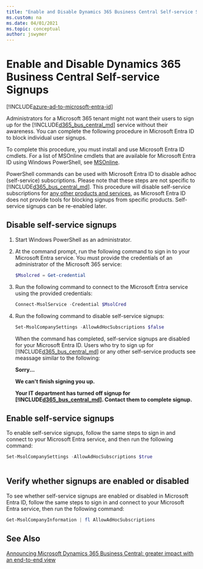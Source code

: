 ```yaml
---
title: "Enable and Disable Dynamics 365 Business Central Self-service Signups "
ms.custom: na
ms.date: 04/01/2021
ms.topic: conceptual
author: jswymer
---
```


# Enable and Disable Dynamics 365 Business Central Self-service Signups

[!INCLUDE[azure-ad-to-microsoft-entra-id](~/../shared-content/shared/azure-ad-to-microsoft-entra-id.md)]

Administrators for a Microsoft 365 tenant might not want their users to sign up for the [!INCLUDE[d365_bus_central_md](includes/d365_bus_central_md.md)] service without their awareness. You can complete the following procedure in Microsoft Entra ID to block individual user signups.  

To complete this procedure, you must install and use Microsoft Entra ID cmdlets. For a list of MSOnline cmdlets that are available for Microsoft Entra ID using Windows PowerShell, see [MSOnline](/powershell/module/MSOnline/?view=azureadps-1.0&redirectedfrom=msdn).   

PowerShell commands can be used with Microsoft Entra ID to disable adhoc (self-service) subscriptions. Please note that these steps are not specific to [!INCLUDE[d365_bus_central_md](includes/d365_bus_central_md.md)]. This procedure will disable self-service subscriptions for [any other products and services](https://support.office.com/article/using-self-service-sign-up-in-your-organization-4f8712ff-9346-4c6c-bb63-a21ad7a62cbd ), as Microsoft Entra ID does not provide tools for blocking signups from specific products. Self-service signups can be re-enabled later. 

## Disable self-service signups
1. Start Windows PowerShell as an administrator.
2. At the command prompt, run the following command to sign in to your Microsoft Entra service. You must provide the credentials of an administrator of the Microsoft 365 service:

    ```PowerShell
    $Msolcred = Get-credential
    ```
2. Run the following command to connect to the Microsoft Entra service using the provided credentials:

    ```PowerShell
    Connect-MsolService -Credential $MsolCred
    ```

3. Run the following command to disable self-service signups:

    ```PowerShell  
    Set-MsolCompanySettings -AllowAdHocSubscriptions $false 
    ```

    When the command has completed, self-service signups are disabled for your Microsoft Entra ID. Users who try to sign up for [!INCLUDE[d365_bus_central_md](includes/d365_bus_central_md.md)] or any other self-service products see meassage similar to the following:

    **Sorry...**

    **We can't finish signing you up.**
    
    **Your IT department has turned off signup for [!INCLUDE[d365_bus_central_md](includes/d365_bus_central_md.md)]. Contact them to complete signup.** 

 
## Enable self-service signups

To enable self-service signups, follow the same steps to sign in and connect to your Microsoft Entra service, and then run the following command:

```PowerShell  
Set-MsolCompanySettings -AllowAdHocSubscriptions $true 
  
```
## Verify whether signups are enabled or disabled
To see whether self-service signups are enabled or disabled in Microsoft Entra ID, follow the same steps to sign in and connect to your Microsoft Entra service, then run the following command:

```PowerShell
Get-MsolCompanyInformation | fl AllowAdHocSubscriptions
```
## See Also  
[Announcing Microsoft Dynamics 365 Business Central: greater impact with an end-to-end view](https://cloudblogs.microsoft.com/dynamics365/2018/03/13/announcing-microsoft-dynamics-365-business-central-greater-impact-with-an-end-to-end-view/)  
